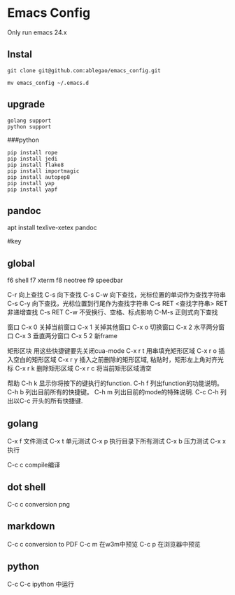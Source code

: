# Emacs Config
Only run emacs 24.x


## Instal
	
	git clone git@github.com:ablegao/emacs_config.git

	mv emacs_config ~/.emacs.d 

## upgrade 

	golang support
	python support
	


###python 

	pip install rope
	pip install jedi
	pip install flake8
	pip install importmagic
	pip install autopep8
	pip install yap
	pip install yapf


## pandoc
apt install texlive-xetex pandoc



#key


## global

f6 shell
f7 xterm
f8 neotree
f9 speedbar
 
C-r 向上查找 
C-s 向下查找 
C-s C-w 向下查找，光标位置的单词作为查找字符串 
C-s C-y 向下查找，光标位置到行尾作为查找字符串 
C-s RET <查找字符串> RET 非递增查找 
C-s RET C-w 不受换行、空格、标点影响 
C-M-s 正则式向下查找

窗口
C-x 0 关掉当前窗口 
C-x 1 关掉其他窗口 
C-x o 切换窗口 
C-x 2 水平两分窗口 
C-x 3 垂直两分窗口 
C-x 5 2 新frame

矩形区块 
用这些快捷键要先关闭cua-mode 
C-x r t 用串填充矩形区域 
C-x r o 插入空白的矩形区域 
C-x r y 插入之前删除的矩形区域, 粘贴时，矩形左上角对齐光标 
C-x r k 删除矩形区域 
C-x r c 将当前矩形区域清空

帮助
C-h k 显示你将按下的键执行的function. 
C-h f 列出function的功能说明。 
C-h b 列出目前所有的快捷键。 
C-h m 列出目前的mode的特殊说明. 
C-c C-h 列出以C-c 开头的所有快捷键.
## golang

 
C-x f 文件测试
C-x t 单元测试 
C-x p 执行目录下所有测试
C-x b 压力测试
C-x x 执行

C-c c compile编译

## dot shell 

C-c c conversion png 


## markdown 

C-c c  conversion to PDF 
C-c m  在w3m中预览
C-c p  在浏览器中预览



## python 

C-c C-c ipython 中运行
